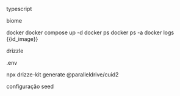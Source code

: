 typescript

biome

docker
docker compose up -d
docker ps
docker ps -a
docker logs {{id_image}}

drizzle

.env

npx drizze-kit generate
@paralleldrive/cuid2

configuração seed